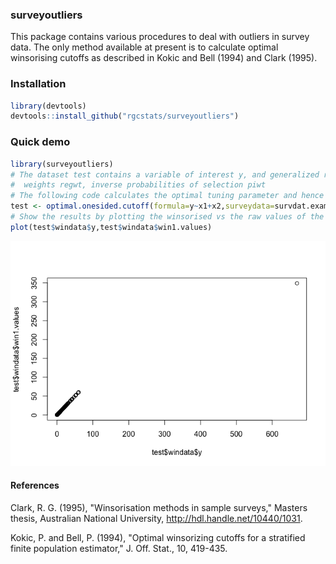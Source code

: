 <!-- README.md is generated from README.Rmd. Please edit that file -->
### surveyoutliers

This package contains various procedures to deal with outliers in survey data. The only method available at present is to calculate optimal winsorising cutoffs as described in Kokic and Bell (1994) and Clark (1995).

### Installation

``` r
library(devtools)
devtools::install_github("rgcstats/surveyoutliers")
```

### Quick demo

``` r
library(surveyoutliers)
# The dataset test contains a variable of interest y, and generalized regression
#  weights regwt, inverse probabilities of selection piwt
# The following code calculates the optimal tuning parameter and hence winsorised values via optimal.onesided.cutoff().
test <- optimal.onesided.cutoff(formula=y~x1+x2,surveydata=survdat.example)
# Show the results by plotting the winsorised vs the raw values of the variable of interest:
plot(test$windata$y,test$windata$win1.values)
```

![](README-unnamed-chunk-2-1.png)

#### References

Clark, R. G. (1995), "Winsorisation methods in sample surveys," Masters thesis, Australian National University, <http://hdl.handle.net/10440/1031>.

Kokic, P. and Bell, P. (1994), "Optimal winsorizing cutoffs for a stratified finite population estimator," J. Off. Stat., 10, 419-435.
